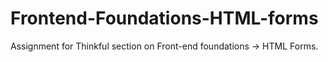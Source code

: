 # Frontend-Foundations-HTML-forms

Assignment for Thinkful section on Front-end foundations -> HTML Forms. 

